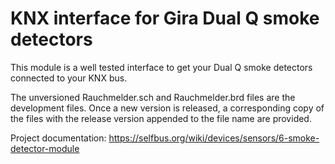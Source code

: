 <h1>KNX interface for Gira Dual Q smoke detectors</h1>

This module is a well tested interface to get your Dual Q smoke detectors connected to your KNX bus. 

The unversioned Rauchmelder.sch and Rauchmelder.brd files are the development files. 
Once a new version is released, a corresponding copy of the files with the release version appended to the file name are provided. 

Project documentation: https://selfbus.org/wiki/devices/sensors/6-smoke-detector-module